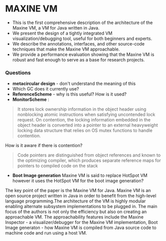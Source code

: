 # **MAXINE VM**
- This is the first comprehensive description of the architecture of the Maxine VM, a
VM for Java written in Java.
- We present the design of a tightly integrated VM visualization/debugging tool, useful
for both beginners and experts.
- We describe the annotations, interfaces, and other source-code techniques that make
the Maxine VM approachable.
- We provide a performance evaluation showing that the Maxine VM is robust and
fast enough to serve as a base for research projects.

### Questions
- **metacircular design** - don't understand the meaning of this
- Which GC does it currently use?
- **ReferenceScheme** - why is this useful? How is it used?
- **MonitorScheme** :
> It stores lock ownership information in the object header
using nonblocking atomic instructions when satisfying uncontended lock request. On
contention, the locking information embedded in the object header is converted into
a pointer to an external heavyweight locking data structure that relies on OS mutex
functions to handle contention.

How is it aware if there is contention?

> Code pointers are distinguished from object references
and known to the optimizing compiler, which produces separate reference maps for
pointers to compiled code on the stack

- **Boot Image generation** Maxine VM is said to replace HotSpot VM however it uses the HotSpot VM for the boot image generation?

The key point of the paper is the Maxine VM for Java. Maxine VM is an open source project written in Java in order to benefit from the high-level language programming.The architecture of the VM is highly modular enabling alternate subsystem implementations to be plugged in. The main focus of the authors is not only the efficiency but also on creating an approachable VM. The approachability features include the Maxine Inspector - a visualizer/debugger for the Maxine VM implementation, Boot Image generaton - how Maxine VM is compiled from Java source code to machine code and run using a host VM.
